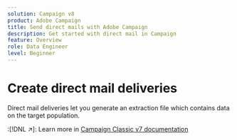 ```yaml
---
solution: Campaign v8
product: Adobe Campaign
title: Send direct mails with Adobe Campaign
description: Get started with direct mail in Campaign
feature: Overview
role: Data Engineer
level: Beginner
---
```

# Create direct mail deliveries

Direct mail deliveries let you generate an extraction file which contains data on the target population.  

:[!DNL :arrow_upper_right:]: Learn more in [Campaign Classic v7 documentation](https://experienceleague.adobe.com/docs/campaign-classic/using/sending-messages/sending-direct-mail/about-direct-mail-channel.html)

